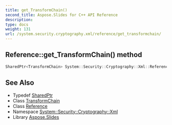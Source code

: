 ```yaml
---
title: get_TransformChain()
second_title: Aspose.Slides for C++ API Reference
description: 
type: docs
weight: 131
url: /system.security.cryptography.xml/reference/get_transformchain/
---
```

## Reference::get_TransformChain() method




```cpp
SharedPtr<TransformChain> System::Security::Cryptography::Xml::Reference::get_TransformChain()
```

## See Also

* Typedef [SharedPtr](../../../system/sharedptr/)
* Class [TransformChain](../../transformchain/)
* Class [Reference](../)
* Namespace [System::Security::Cryptography::Xml](../../)
* Library [Aspose.Slides](../../../)